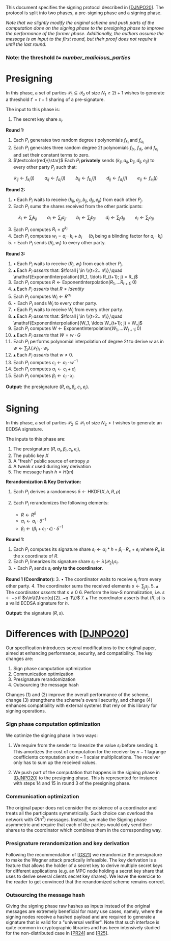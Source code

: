 This document specifies the signing protocol described in [[DJNPO20](https://eprint.iacr.org/2020/501)].
The protocol is split into two phases, a pre-signing phase and a signing phase.

*Note that we slightly modify the original scheme and push parts of the computation done on the signing phase to the presigning phase to improve the performance of the former phase. Additionally, the authors assume the message is an input to the first round, but their proof does not require it until the last round.*

### Note: the threshold $t =$ *number_malicious_parties*

# Presigning

In this phase, a set of parties $\mathcal{P}_1 \subseteq \mathcal{P}_0$
of size $N_1 \geq 2t +1$ wishes to generate a threshold $t' = t + 1$ sharing
of a pre-signature.

The input to this phase is:

1) The secret key share $x_i$.

**Round 1:**

1. Each $P_i$ generates two random degree $t$ polynomials $f_{k_i}$ and $f_{a_i}$
2. Each $P_i$ generates three random degree $2t$ polynomials $f_{b_i}$, $f_{d_i}$, and $f_{e_i}$ and set their constant terms to zero.
3. $\textcolor{red}{\star}$ Each $P_i$ **privately** sends
$(k_{ij}, a_{ij}, b_{ij}, d_{ij}, e_{ij})$ to every other party $P_j$ such that:

$$
k_{ij} \gets f_{k_i}(j) \qquad
a_{ij} \gets f_{a_i}(j) \qquad
b_{ij} \gets f_{b_i}(j) \qquad
d_{ij} \gets f_{d_i}(j) \qquad
e_{ij} \gets f_{e_i}(j)
$$

**Round 2:**

1. $\bullet$ Each $P_i$ waits to receive $(k_{ji}, a_{ji}, b_{ji}, d_{ji}, e_{ji})$ from each other $P_j$.
2. Each $P_i$ sums the shares received from the other participants:

$$
k_i \gets \sum_j k_{ji} \qquad
a_i \gets \sum_j a_{ji} \qquad
b_i \gets \sum_j b_{ji} \qquad
d_i \gets \sum_j d_{ji} \qquad
e_i \gets \sum_j e_{ji}
$$

3. Each $P_i$ computes $R_i = g^{k_i}$
4. Each $P_i$ computes $w_i = a_i \cdot k_i + b_i \quad$ ($b_i$ being a blinding factor for $a_i \cdot k_i$)
5. $\star$ Each $P_i$ sends $(R_i, w_i)$ to every other party.

**Round 3:**

1. $\bullet$ Each $P_i$ waits to receive $(R_i, w_i)$ from each other $P_j$.
2. $\blacktriangle$ Each $P_i$ *asserts* that:
$\forall j \in \\{t+2.. n\\},\quad \mathsf{ExponentInterpolation}(R_1, \ldots R_{t+1}; j) =  R_j$
3. Each $P_i$ computes $R \gets \mathsf{ExponentInterpolation}(R_1, \ldots R_{t+1}; 0)$
4. $\blacktriangle$ Each $P_i$ *asserts* that $R \neq Identity$
5. Each $P_i$ computes $W_i \gets R^{a_i}$
6. $\star$ Each $P_i$ sends $W_i$ to every other party.
7. $\bullet$ Each $P_i$ waits to receive $W_j$ from every other party.
8. $\blacktriangle$ Each $P_i$ *asserts* that:
$\forall j \in \\{t+2.. n\\},\quad \mathsf{ExponentInterpolation}(W_1, \ldots W_{t+1}; j) =  W_j$
9. Each $P_i$ computes $W \gets \mathsf{ExponentInterpolation}(W_1, \ldots W_{t+1}; 0)$
10. $\blacktriangle$ Each $P_i$ *asserts* that $W = w\cdot G$
11. Each $P_i$ performs polynomial interpolation of degree $2t$ to derive $w$ as in $w \gets \sum_i \lambda(\mathcal{P}_1)_i \cdot w_i$.
12. $\blacktriangle$ Each $P_i$ *asserts* that $w \neq 0$.
13. Each $P_i$ computes $c_i \gets a_i \cdot w^{-1}$
14. Each $P_i$ computes $\alpha_i \gets c_i+d_i$
15. Each $P_i$ computes $\beta_i \gets c_i \cdot x_i$.

**Output:** the presignature $(R, \alpha_i, \beta_i, c_i, e_i)$.

# Signing

In this phase, a set of parties $\mathcal{P}_2 \subseteq \mathcal{P}_1$
of size $N_2 > t$ wishes to generate an ECDSA signature.

The inputs to this phase are:
1) The presignature $(R, \alpha_i, \beta_i, c_i, e_i)$,
2) The public key $X$
3) A "fresh" public source of entropy $\rho$
4) A tweak $\epsilon$ used during key derivation
5) The message hash $h= H(m)$

**Rerandomization & Key Derivation:**

1. Each $P_i$ derives a randomness $\delta \gets \mathsf{HKDF}(X, h, R, \rho)$
2. Each $P_i$ rerandomizes the following elements:

    * $R  \gets R^\delta$
    * $\alpha_i \gets \alpha_i \cdot \delta^{-1}$
    * $\beta_i \gets (\beta_i + c_i \cdot \epsilon) \cdot \delta^{-1}$

**Round 1:**
1. Each $P_i$ computes its signature share $s_i \gets \alpha_i * h + \beta_i \cdot R_\mathsf{x} + e_i$ where $R_\mathsf{x}$ is the x coordinate of $R$.
1. Each $P_i$ linearizes its signature share $s_i \gets \lambda(\mathcal{P}_2)_i s_i$.
2. $\star$ Each $P_i$ sends $s_i$ **only to the coordinator**.

**Round 1 (Coordinator):**
3. $\bullet$ The coordinator waits to receive $s_j$ from every other party.
4. The coordinator sums the received elements $s \gets \sum_j s_j$.
5. $\blacktriangle$ The coordinator *asserts* that $s\neq 0$
6. Perform the low-S normalization, i.e. $s \gets -s$ if $s\in\\{\frac{q}{2}..~q-1\\}$
7. $\blacktriangle$ The coordinator asserts that $(R, s)$ is a valid ECDSA signature for $h$.

**Output:** the signature $(R, s)$.


# Differences with [[DJNPO20](https://eprint.iacr.org/2020/501)]

Our specification introduces several modifications to the original paper, aimed at enhancing performance, security, and compatibility. The key changes are:

1. Sign phase computation optimization
2. Communication optimization
3. Presignature rerandomization
4. Outsourcing the message hash

Changes (1) and (2) improve the overall performance of the scheme, change (3) strengthens the scheme's overall security, and change (4) enhances compatibility with external systems that rely on this library for signing operations.

### Sign phase computation optimization
We optimize the signing phase in two ways:
1. We require from the sender to linearize the value $s_i$ before sending it.
This amortizes the cost of computation for the receiver by $n-1$ lagrange coefficients computation and $n-1$ scalar multiplications.
The receiver only has to sum up the received values.

2. We push part of the computation that happens in the signing phase in [[DJNPO20](https://eprint.iacr.org/2020/501)] to the presigning phase.
This is represented for instance with steps 14 and 15 in round 3 of the presigning phase.

### Communication optimization
The original paper does not consider the existence of a coordinator and treats all the participants symmetrically.
Such choice can overload the network with $O(n^2)$ messages. Instead, we make the Signing phase asymmetric and require
that each of the parties would only send their shares to the coordinator which combines them in the corresponding way.

### Presignature rerandomization and key derivation
Following the recommendation of [[GS21](https://eprint.iacr.org/2021/1330.pdf)] we rerandomize the presignature to make the Wagner attack practically infeasible.
The key derivation is a feature that allows the holder of a secret key to derive multiple secret keys for different applications (e.g. an MPC node holding a secret key share that uses to derive several clients secret key shares).
We leave the exercice to the reader to get convinced that the rerandomized scheme remains correct.

### Outsourcing the message hash
Giving the signing phase raw hashes as inputs instead of the original messages are extremely beneficial for many use cases, namely, where the signing nodes receive a hashed payload and are required to generate a signature that is valid for a "universal verifier". Note that such interface is quite common in cryptographic libraries and has been intensively studied for the non-distributed case in [[PR24](https://link.springer.com/chapter/10.1007/978-3-031-57718-5_10)] and [[R25](https://www.research-collection.ethz.ch/bitstream/handle/20.500.11850/729349/uploaded-version.pdf?sequence=1)].